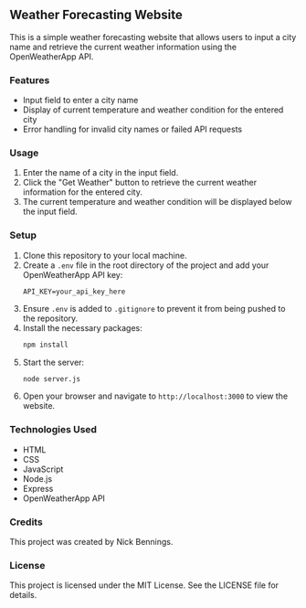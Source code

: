 ## Weather Forecasting Website

This is a simple weather forecasting website that allows users to input a city name and retrieve the current weather information using the OpenWeatherApp API.

### Features
- Input field to enter a city name
- Display of current temperature and weather condition for the entered city
- Error handling for invalid city names or failed API requests

### Usage
1. Enter the name of a city in the input field.
2. Click the "Get Weather" button to retrieve the current weather information for the entered city.
3. The current temperature and weather condition will be displayed below the input field.

### Setup
1. Clone this repository to your local machine.
2. Create a `.env` file in the root directory of the project and add your OpenWeatherApp API key:
    ```
    API_KEY=your_api_key_here
    ```
3. Ensure `.env` is added to `.gitignore` to prevent it from being pushed to the repository.
4. Install the necessary packages:
    ```bash
    npm install
    ```
5. Start the server:
    ```bash
    node server.js
    ```
6. Open your browser and navigate to `http://localhost:3000` to view the website.

### Technologies Used
- HTML
- CSS
- JavaScript
- Node.js
- Express
- OpenWeatherApp API

### Credits
This project was created by Nick Bennings.

### License
This project is licensed under the MIT License. See the LICENSE file for details.
